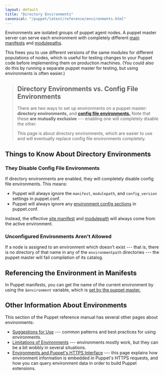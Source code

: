 ```yaml
---
layout: default
title: "Directory Environments"
canonical: "/puppet/latest/reference/environments.html"
---
```


[manifest_dir]: ./dirs_manifest.html
[manifest_dir_dir]: ./dirs_manifest.html#directory-behavior-vs-single-file
[config_file_envs]: ./environments_classic.html
[config_version]: /references/3.6.latest/configuration.html#configversion
[environmentpath]: /references/3.6.latest/configuration.html#environmentpath
[confdir]: ./dirs_confdir.html
[enc]: /guides/external_nodes.html
[node terminus]: ./subsystem_catalog_compilation.html#step-1-retrieve-the-node-object
[enc_environment]: /guides/external_nodes.html#environment
[puppet.conf]: ./config_file_main.html
[env_setting]: /references/3.6.latest/configuration.html#environment
[modulepath]: ./dirs_modulepath.html
[basemodulepath]: /references/3.6.latest/configuration.html#basemodulepath
[manifest_setting]: /references/3.6.latest/configuration.html#manifest
[modulepath_setting]: /references/3.6.latest/configuration.html#modulepath
[config_print]: ./config_print.html
[env_var]: ./lang_facts_and_builtin_vars.html#variables-set-by-the-puppet-master
[config_file_envs_sections]: ./environments_classic.html#environment-config-sections
[environment.conf]: ./config_file_environment.html
[environment_timeout]: /references/3.6.latest/configuration.html#environmenttimeout

Environments are isolated groups of puppet agent nodes. A puppet master server can serve each environment with completely different [main manifests][manifest_dir] and [modulepaths][modulepath].

This frees you to use different versions of the same modules for different populations of nodes, which is useful for testing changes to your Puppet code before implementing them on production machines. (You could also do this by running a separate puppet master for testing, but using environments is often easier.)


> Directory Environments vs. Config File Environments
> -----
>
> There are two ways to set up environments on a puppet master: **directory environments,** and [**config file environments.**][config_file_envs] Note that these **are mutually exclusive** --- enabling one will completely disable the other.
>
> This page is about directory environments, which are easier to use and will eventually replace config file environments completely.

Things to Know About Directory Environments
---

### They Disable Config File Environments

If directory environments are enabled, they will completely disable config file environments. This means:

* Puppet will always ignore the `manifest`, `modulepath`, and `config_version` settings in puppet.conf.
* Puppet will always ignore any [environment config sections][config_file_envs_sections] in puppet.conf.

Instead, the effective [site manifest][manifest_dir] and [modulepath][] will always come from the active environment.

### Unconfigured Environments Aren't Allowed

If a node is assigned to an environment which doesn't exist --- that is, there is no directory of that name in any of the `environmentpath` directories --- the puppet master will fail compilation of its catalog.


Referencing the Environment in Manifests
-----

In Puppet manifests, you can get the name of the current environment by using the `$environment` variable, which is [set by the puppet master.][env_var]

Other Information About Environments
-----

This section of the Puppet reference manual has several other pages about environments:

- [Suggestions for Use](./environments_suggestions.html) --- common patterns and best practices for using environments.
- [Limitations of Environments](./environments_limitations.html) --- environments mostly work, but they can be a bit wobbly in several situations.
- [Environments and Puppet's HTTPS Interface](./environments_https.html) --- this page explains how environment information is embedded in Puppet's HTTPS requests, and how you can query environment data in order to build Puppet extensions.
